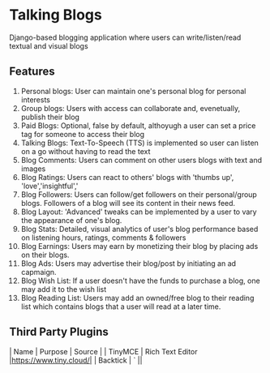# Talking Blogs
Django-based blogging application where users can write/listen/read textual and visual blogs


## Features

1. Personal blogs: User can maintain one's personal blog for personal interests
2. Group blogs: Users with access can collaborate and, evenetually, publish their blog 
3. Paid Blogs: Optional, false by default, althoyugh a user can set a price tag for someone to access their blog
4. Talking Blogs: Text-To-Speech (TTS) is implemented so user can listen on a go without having to read the text
5. Blog Comments: Users can comment on other users blogs with text and images
6. Blog Ratings: Users can react to others' blogs with 'thumbs up', 'love','insightful','
7. Blog Followers: Users can follow/get followers on their personal/group blogs. Followers of a blog will see its content in their news feed.
8. Blog Layout: 'Advanced' tweaks can be implemented by a user to vary the appearance of one's blog. 
9. Blog Stats: Detailed, visual analytics of user's blog performance based on listening hours, ratings, comments & followers
10. Blog Earnings: Users may earn by monetizing their blog by placing ads on their blogs.
11. Blog Ads: Users may advertise their blog/post by initiating an ad capmaign.
12. Blog Wish List: If a user doesn't have the funds to purchase a blog, one may add it to the wish list
13. Blog Reading List: Users may add an owned/free blog to their reading list which contains blogs that a user will read at a later time. 


## Third Party Plugins

| Name     | Purpose | Source |
| TinyMCE      | Rich Text Editor     |https://www.tiny.cloud/|
| Backtick | `         ||
